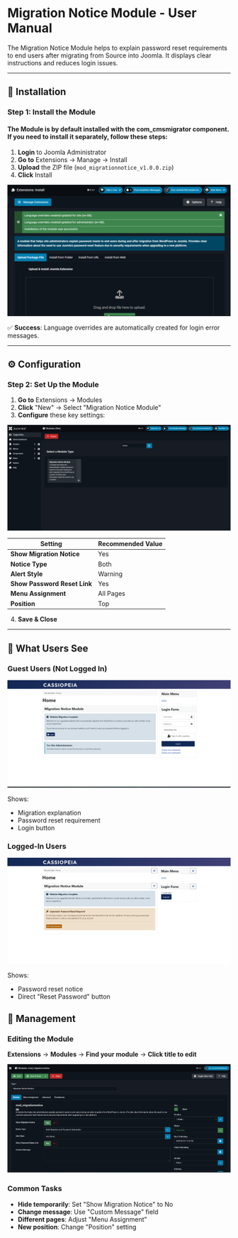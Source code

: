 # Migration Notice Module - User Manual

The Migration Notice Module helps to explain password reset requirements to end users after migrating from Source into Joomla. It displays clear instructions and reduces login issues.

---

## 🚀 Installation

### Step 1: Install the Module

#### The Module is by default installed with the com_cmsmigrator component. If you need to install it separately, follow these steps:

1. **Login** to Joomla Administrator
2. **Go to** Extensions → Manage → Install
3. **Upload** the ZIP file (`mod_migrationnotice_v1.0.0.zip`)
4. **Click** Install

![Installation Process](../assets/module_installation.png)

✅ **Success**: Language overrides are automatically created for login error messages.

---

## ⚙️ Configuration

### Step 2: Set Up the Module
1. **Go to** Extensions → Modules
2. **Click** "New" → Select "Migration Notice Module"
3. **Configure** these key settings:

![Module Configuration](../assets/module_configuration.png)

| Setting | Recommended Value |
|---------|------------------|
| **Show Migration Notice** | Yes |
| **Notice Type** | Both |
| **Alert Style** | Warning |
| **Show Password Reset Link** | Yes |
| **Menu Assignment** | All Pages |
| **Position** | Top |

4. **Save & Close**

---

## 👀 What Users See

### Guest Users (Not Logged In)
![Guest User View](../assets/module-guest-view.png)

Shows:
- Migration explanation
- Password reset requirement
- Login button

### Logged-In Users
![Logged User View](../assets/module-logged-view.png)

Shows:
- Password reset notice
- Direct "Reset Password" button

## 🔧 Management

### Editing the Module
**Extensions** → **Modules** → **Find your module** → **Click title to edit**

![Module Management](../assets/module_management.png)

### Common Tasks
- **Hide temporarily**: Set "Show Migration Notice" to No
- **Change message**: Use "Custom Message" field
- **Different pages**: Adjust "Menu Assignment"
- **New position**: Change "Position" setting
